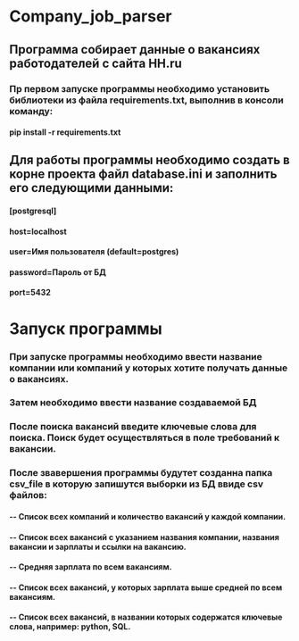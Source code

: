 # Company_job_parser

## Программа собирает данные о вакансиях работодателей с сайта HH.ru
### Пр первом запуске программы необходимо установить библиотеки из файла requirements.txt, выполнив в консоли команду:
#### pip install -r requirements.txt

## Для работы программы необходимо создать в корне проекта файл database.ini и заполнить его следующими данными:

#### [postgresql]
#### host=localhost
#### user=Имя пользователя (default=postgres)
#### password=Пароль от БД
#### port=5432

# Запуск программы
### При запуске программы необходимо ввести название компании или компаний у которых хотите получать данные о вакансиях.
### Затем необходимо ввести название создаваемой БД
### После поиска вакансий введите ключевые слова для поиска. Поиск будет осуществляться в поле требований к вакансии.
### После звавершения программы будутет созданна папка csv_file в которую запишутся выборки из БД ввиде csv файлов:
#### -- Список всех компаний и количество вакансий у каждой компании.
#### -- Список всех вакансий с указанием названия компании, названия вакансии и зарплаты и ссылки на вакансию.
#### -- Средняя зарплата по всем вакансиям.
#### -- Список всех вакансий, у которых зарплата выше средней по всем вакансиям.
#### -- Список всех вакансий, в названии которых содержатся ключевые слова, например: python, SQL.